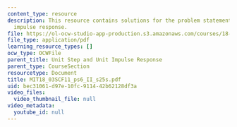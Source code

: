 ```yaml
---
content_type: resource
description: This resource contains solutions for the problem statements related to
  impulse response.
file: https://ol-ocw-studio-app-production.s3.amazonaws.com/courses/18-03sc-differential-equations-fall-2011/bec31061d97e10fc911442b62128df3a_MIT18_03SCF11_ps6_II_s25s.pdf
file_type: application/pdf
learning_resource_types: []
ocw_type: OCWFile
parent_title: Unit Step and Unit Impulse Response
parent_type: CourseSection
resourcetype: Document
title: MIT18_03SCF11_ps6_II_s25s.pdf
uid: bec31061-d97e-10fc-9114-42b62128df3a
video_files:
  video_thumbnail_file: null
video_metadata:
  youtube_id: null
---
```

